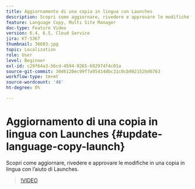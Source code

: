 ```yaml
---
title: Aggiornamento di una copia in lingua con Launches
description: Scopri come aggiornare, rivedere e approvare le modifiche in una copia in lingua con l’aiuto di Launches.
feature: Language Copy, Multi Site Manager
doc-type: Feature Video
version: 6.4, 6.5, Cloud Service
jira: KT-5367
thumbnail: 36683.jpg
topic: Localization
role: User
level: Beginner
exl-id: c29f64a3-56cd-4594-9265-692974f4c01a
source-git-commit: 30d6120ec99f7a95414dbc31c0cb002152bd6763
workflow-type: tm+mt
source-wordcount: '46'
ht-degree: 0%

---
```


# Aggiornamento di una copia in lingua con Launches {#update-language-copy-launch}

Scopri come aggiornare, rivedere e approvare le modifiche in una copia in lingua con l’aiuto di Launches.

>[!VIDEO](https://video.tv.adobe.com/v/36683?quality=12&learn=on)
